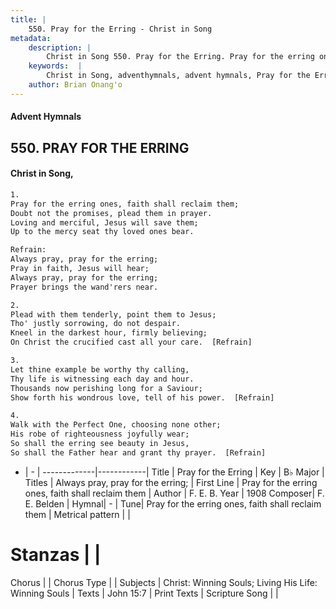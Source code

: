 ```yaml
---
title: |
    550. Pray for the Erring - Christ in Song
metadata:
    description: |
        Christ in Song 550. Pray for the Erring. Pray for the erring ones, faith shall reclaim them; Doubt not the promises, plead them in prayer. Loving and merciful, Jesus will save them; Up to the mercy seat thy loved ones bear. 
    keywords:  |
        Christ in Song, adventhymnals, advent hymnals, Pray for the Erring, Pray for the erring ones, faith shall reclaim them. Always pray, pray for the erring;
    author: Brian Onang'o
---
```


#### Advent Hymnals
## 550. PRAY FOR THE ERRING
####  Christ in Song,

```txt
1.
Pray for the erring ones, faith shall reclaim them;
Doubt not the promises, plead them in prayer.
Loving and merciful, Jesus will save them;
Up to the mercy seat thy loved ones bear.

Refrain:
Always pray, pray for the erring;
Pray in faith, Jesus will hear;
Always pray, pray for the erring;
Prayer brings the wand'rers near.

2.
Plead with them tenderly, point them to Jesus;
Tho' justly sorrowing, do not despair.
Kneel in the darkest hour, firmly believing;
On Christ the crucified cast all your care.  [Refrain]

3.
Let thine example be worthy thy calling,
Thy life is witnessing each day and hour.
Thousands now perishing long for a Saviour;
Show forth his wondrous love, tell of his power.  [Refrain]

4.
Walk with the Perfect One, choosing none other;
His robe of righteousness joyfully wear;
So shall the erring see beauty in Jesus,
So shall the Father hear and grant thy prayer.  [Refrain]

```

- |   -  |
-------------|------------|
Title | Pray for the Erring |
Key | B♭ Major |
Titles | Always pray, pray for the erring; |
First Line | Pray for the erring ones, faith shall reclaim them |
Author | F. E. B.
Year | 1908
Composer| F. E. Belden |
Hymnal|  - |
Tune| Pray for the erring ones, faith shall reclaim them |
Metrical pattern | |
# Stanzas |  |
Chorus |  |
Chorus Type |  |
Subjects | Christ: Winning Souls; Living His Life: Winning Souls |
Texts | John 15:7 |
Print Texts | 
Scripture Song |  |
    
